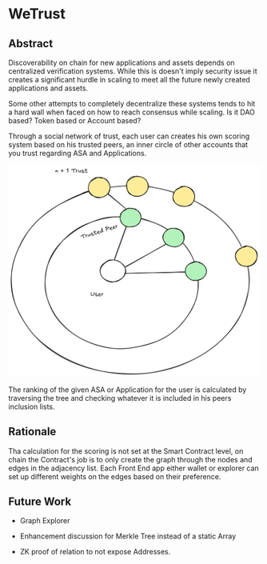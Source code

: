 # WeTrust

## Abstract

Discoverability on chain for new applications and assets depends on centralized verification systems. While this is doesn't imply security issue it creates a significant hurdle in scaling to meet all the future newly created applications and assets.

Some other attempts to completely decentralize these systems tends to hit a hard wall when faced on how to reach consensus while scaling. Is it DAO based? Token based or Account based?

Through a social network of trust, each user can creates his own scoring system based on his trusted peers, an inner circle of other accounts that you trust regarding ASA and Applications.

![TrustGraph](images/TrustGraph.png)

The ranking of the given ASA or Application for the user is calculated by traversing the tree and checking whatever it is included in his peers inclusion lists.

## Rationale

Tha calculation for the scoring is not set at the Smart Contract level, on chain the Contract's job is to only create the graph through the nodes and edges in the adjacency list. Each Front End app either wallet or explorer can set up different weights on the edges based on their preference.

## Future Work

- Graph Explorer

- Enhancement discussion for Merkle Tree instead of a static Array

- ZK proof of relation to not expose Addresses.
